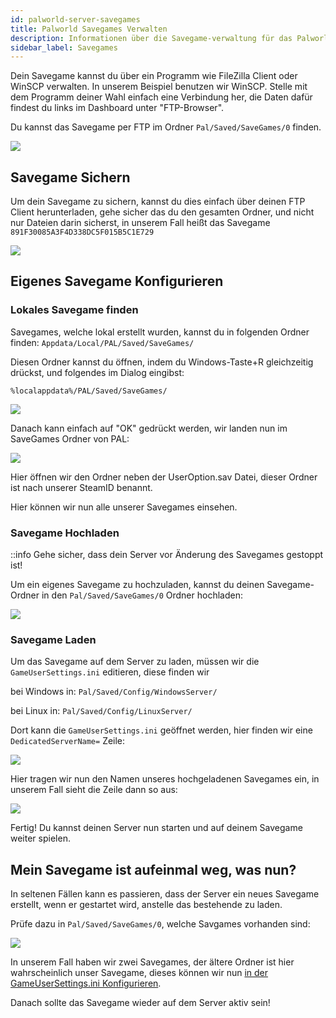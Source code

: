 ```yaml
---
id: palworld-server-savegames
title: Palworld Savegames Verwalten
description: Informationen über die Savegame-verwaltung für das Palworld-Spiel von ZAP-Hosting - ZAP-Hosting.com Dokumentation
sidebar_label: Savegames
---
```


Dein Savegame kannst du über ein Programm wie FileZilla Client oder WinSCP verwalten. In unserem Beispiel benutzen wir WinSCP.
Stelle mit dem Programm deiner Wahl einfach eine Verbindung her, die Daten dafür findest du links im Dashboard unter "FTP-Browser".

Du kannst das Savegame per FTP im Ordner `Pal/Saved/SaveGames/0` finden.

![](https://screensaver01.zap-hosting.com/index.php/s/xMMKs6p5M6pz23j/preview)

## Savegame Sichern

Um dein Savegame zu sichern, kannst du dies einfach über deinen FTP Client herunterladen, gehe sicher das du den gesamten Ordner, und nicht nur Dateien darin sicherst, in unserem Fall heißt das Savegame `891F30085A3F4D338DC5F015B5C1E729`

![](https://screensaver01.zap-hosting.com/index.php/s/SXXpJ5oMPwyFNrN/preview)

## Eigenes Savegame Konfigurieren

### Lokales Savegame finden

Savegames, welche lokal erstellt wurden, kannst du in folgenden Ordner finden:
`Appdata/Local/PAL/Saved/SaveGames/`

Diesen Ordner kannst du öffnen, indem du Windows-Taste+R gleichzeitig drückst, und folgendes im Dialog eingibst:

`%localappdata%/PAL/Saved/SaveGames/`

![](https://screensaver01.zap-hosting.com/index.php/s/wtwnsM5rrjFxjis/preview)

Danach kann einfach auf "OK" gedrückt werden, wir landen nun im SaveGames Ordner von PAL:

![](https://screensaver01.zap-hosting.com/index.php/s/rpaSM3AQsZai6fz/preview)

Hier öffnen wir den Ordner neben der UserOption.sav Datei, dieser Ordner ist nach unserer SteamID benannt.

Hier können wir nun alle unserer Savegames einsehen.

### Savegame Hochladen

::info Gehe sicher, dass dein Server vor Änderung des Savegames gestoppt ist!

Um ein eigenes Savegame zu hochzuladen, kannst du deinen Savegame-Ordner in den `Pal/Saved/SaveGames/0` Ordner hochladen:

![](https://screensaver01.zap-hosting.com/index.php/s/tadxngnRCJDbtTe/preview)

### Savegame Laden

Um das Savegame auf dem Server zu laden, müssen wir die `GameUserSettings.ini` editieren, diese finden wir

bei Windows in:
`Pal/Saved/Config/WindowsServer/`

bei Linux in:
`Pal/Saved/Config/LinuxServer/`

Dort kann die `GameUserSettings.ini` geöffnet werden, hier finden wir eine `DedicatedServerName=` Zeile:

![](https://screensaver01.zap-hosting.com/index.php/s/qLG2jtzFkYM6WB7/preview)

Hier tragen wir nun den Namen unseres hochgeladenen Savegames ein, in unserem Fall sieht die Zeile dann so aus:

![](https://screensaver01.zap-hosting.com/index.php/s/xe85aAbd7DefpF9/preview)

Fertig! Du kannst deinen Server nun starten und auf deinem Savegame weiter spielen.

## Mein Savegame ist aufeinmal weg, was nun?

In seltenen Fällen kann es passieren, dass der Server ein neues Savegame erstellt, wenn er gestartet wird, anstelle das bestehende zu laden.

Prüfe dazu in `Pal/Saved/SaveGames/0`, welche Savgames vorhanden sind:

![](https://screensaver01.zap-hosting.com/index.php/s/wYQ42Aein5y6Z6j/preview)

In unserem Fall haben wir zwei Savegames, der ältere Ordner ist hier wahrscheinlich unser Savegame, dieses können wir nun [in der GameUserSettings.ini Konfigurieren](#savegame-laden).

Danach sollte das Savegame wieder auf dem Server aktiv sein!